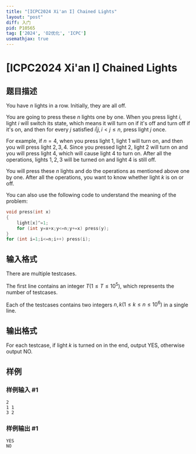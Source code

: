 ```yaml
---
title: "[ICPC2024 Xi'an I] Chained Lights"
layout: "post"
diff: 入门
pid: P10565
tag: ['2024', 'O2优化', 'ICPC']
usemathjax: true
---
```


# [ICPC2024 Xi'an I] Chained Lights
## 题目描述


You have $n$ lights in a row. Initially, they are all off.
    
    
    
You are going to press these $n$ lights one by one. When you press light $i$, light $i$ will switch its state, which means it will turn on if it's off and turn off if it's on, and then for every $j$ satisfied $i|j,i< j\le n$, press light $j$ once.
    
    
    
For example, if $n=4$, when you press light $1$, light $1$ will turn on, and then you will press light $2,3,4$. Since you pressed light $2$, light $2$ will turn on and you will press light $4$, which will cause light 4 to turn on. After all the operations, lights $1,2,3$ will be turned on and light $4$ is still off.
    
    
    
You will press these $n$ lights and do the operations as mentioned above one by one. After all the operations, you want to know whether light $k$ is on or off.
    
    
    
You can also use the following code to understand the meaning of the problem:

```cpp
void press(int x)
{
    light[x]^=1;
    for (int y=x+x;y<=n;y+=x) press(y);
}
for (int i=1;i<=n;i++) press(i);
```
## 输入格式


There are multiple testcases.
    
    
    
The first line contains an integer $T(1\le T\le10^5)$, which represents the number of testcases.
    
    
    
Each of the testcases contains two integers $n,k(1\le k\le n\le10^6)$ in a single line.
## 输出格式

    
    
For each testcase, if light $k$ is turned on in the end, output $\text{YES}$, otherwise output $\text{NO}$.
## 样例

### 样例输入 #1
```
2
1 1
3 2
```
### 样例输出 #1
```
YES
NO
```
